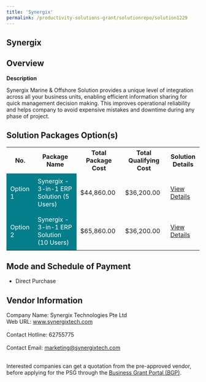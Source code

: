```yaml
---
title: 'Synergix'
permalink: /productivity-solutions-grant/solutionrepo/solution1229
---
```


## Synergix

## Overview

**Description**

Synergix Marine & Offshore Solution provides a unique level of integration across all your business units, enabling efficient information sharing for quick management decision making. This improves operational reliability and helps company to avoid expensive mistakes and downtime during any phase of project.

## Solution Packages Option(s)

<table>
<tr>
<th><b>No.</b></th>
<th><b>Package Name</b></th>
<th><b>Total Package Cost</b></th>
<th><b>Total Qualifying Cost</b></th>
<th><b>Solution Details</b></th>
</tr>
<tr>
<td style='padding: 10px; background-color: #037E8A; color: #FFFFFF;'>Option 1</td>
<td style='padding: 10px; background-color: #037E8A; color: #FFFFFF;'>Synergix - 3-in-1 ERP Solution (5 Users)</td>
<td style='padding: 10px;'>$44,860.00</td>
<td style='padding: 10px;'>$36,200.00</td>
<td style='padding: 10px;'><a href='/images/psg/SynergixTech20200785_Desensitised_Annex_3_Part_1.pdf' target='_blank'>View Details</a></td>
</tr>
<tr>
<td style='padding: 10px; background-color: #037E8A; color: #FFFFFF;'>Option 2</td>
<td style='padding: 10px; background-color: #037E8A; color: #FFFFFF;'>Synergix - 3-in-1 ERP Solution (10 Users)</td>
<td style='padding: 10px;'>$65,860.00</td>
<td style='padding: 10px;'>$36,200.00</td>
<td style='padding: 10px;'><a href='/images/psg/SynergixTech20200785_Desensitised_Annex_3_Part_2.pdf' target='_blank'>View Details</a></td>
</tr>
</table>

## Mode and Schedule of Payment

 - Direct Purchase

## Vendor Information

 Company Name: Synergix Technologies Pte Ltd<br>Web URL: www.synergixtech.com <br><br>Contact Hotline: 62755775 <br><br>Contact Email: marketing@synergixtech.com <br><br>

Interested companies can get a quotation from the pre-approved vendor, before applying for the PSG through the <a href='https://www.businessgrants.gov.sg/' target='_blank' rel='noopener'>Business Grant Portal (BGP)</a>.

<script src="/jquery/resize-tables.js"></script>
